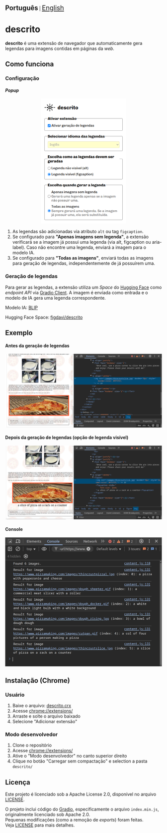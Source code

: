 <b style="font-size: 1.3rem">Português</b> | <a style="font-size: 1.3rem" href="README-en.md">English</a>

# descrito
**descrito** é uma extensão de navegador que automaticamente gera legendas para imagens contidas em páginas da *web*.

## Como funciona

### Configuração
#### *Popup*
<p align="center">
    <img src="readme_images/popup-pt_BR.png" height="400px" alt="A interface popup para definir preferências de legenda.">
</p>

1. As legendas são adicionadas via atributo `alt` ou tag `figcaption`.
2. Se configurado para **"Apenas imagens sem legenda"**, a extensão verificará se a imagem já possui uma legenda (via alt, figcaption ou aria-label). Caso não encontre uma legenda, enviará a imagem para o modelo IA.
3. Se configurado para **"Todas as imagens"**, enviará todas as imagens para geração de legendas, independentemente de já possuírem uma.

### Geração de legendas

Para gerar as legendas, a extensão utiliza um *Space* do [Hugging Face](https://huggingface.co) como *endpoint* *API* via [Gradio Client](https://www.npmjs.com/package/@gradio/client). A imagem é enviada como entrada e o modelo de IA gera uma legenda correspondente.

Modelo IA: [BLIP](https://huggingface.co/Salesforce/blip-image-captioning-base)

Hugging Face Space: [figdavi/descrito](https://huggingface.co/spaces/figdavi/descrito)

## Exemplo

#### Antes da geração de legendas
<img src="readme_images/pizza-before.png" alt="Uma página de exemplo antes da geração de legendas.">

#### Depois da geração de legendas (opção de legenda visível)
<img src="readme_images/pizza-after.png" alt="A mesma página após as legendas serem geradas.">

#### Console
<img src="readme_images/pizza-console.png" alt="Resultado no console mostrando o processo de geração de legendas para cada imagem.">


## Instalação (Chrome)
### Usuário
1. Baixe o arquivo: [descrito.crx](descrito.crx)
1. Acesse [chrome://extensions/](chrome://extensions/)
2. Arraste e solte o arquivo baixado
3. Selecione "Adicionar extensão"

### Modo desenvolvedor
1. Clone o repositório
2. Acesse [chrome://extensions/](chrome://extensions/)
3. Ative o "Modo desenvolvedor" no canto superior direito
4. Clique no botão "Carregar sem compactação" e selection a pasta `descrito/`

## Licença
Este projeto é licenciado sob a Apache License 2.0, disponível no arquivo [LICENSE](LICENSE).

O projeto inclui código do [Gradio](https://www.npmjs.com/package/@gradio/client?activeTab=code), especificamente o arquivo `index.min.js`, originalmente licenciado sob Apache 2.0.  
Pequenas modificações (como a remoção de *exports*) foram feitas.  
Veja [LICENSE](LICENSE) para mais detalhes.